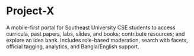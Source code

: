 # Project-X
A mobile-first portal for Southeast University CSE students to access curricula, past papers, labs, slides, and books; contribute resources; and explore an idea bank. Includes role-based moderation, search with facets, official tagging, analytics, and Bangla/English support.
